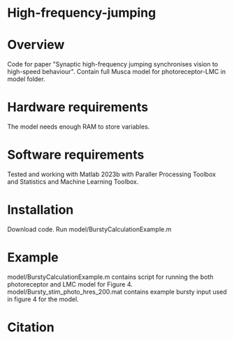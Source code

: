 # High-frequency-jumping

# Overview
Code for paper "Synaptic high-frequency jumping synchronises vision to high-speed behaviour". Contain full Musca model for photoreceptor-LMC in model folder.

# Hardware requirements

The model needs enough RAM to store variables. 

# Software requirements

Tested and working with Matlab 2023b with Paraller Processing Toolbox and Statistics and Machine Learning Toolbox.

# Installation
Download code.
Run model/BurstyCalculationExample.m

# Example

model/BurstyCalculationExample.m contains script for running the both photoreceptor and LMC model for Figure 4.
model/Bursty_stim_photo_hres_200.mat contains example bursty input used in figure 4 for the model.


# Citation






